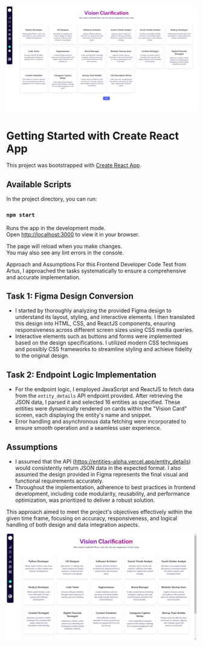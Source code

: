 ![alt text](image-1.png)

# Getting Started with Create React App

This project was bootstrapped with [Create React App](https://github.com/facebook/create-react-app).

## Available Scripts

In the project directory, you can run:

### `npm start`

Runs the app in the development mode.\
Open [http://localhost:3000](http://localhost:3000) to view it in your browser.

The page will reload when you make changes.\
You may also see any lint errors in the console.

Approach and Assumptions
For this Frontend Developer Code Test from Artus, I approached the tasks systematically to ensure a comprehensive and accurate implementation.

## Task 1: Figma Design Conversion
- I started by thoroughly analyzing the provided Figma design to understand its layout, styling, and interactive elements. I then translated this design into HTML, CSS, and ReactJS components, ensuring responsiveness across different screen sizes using CSS media queries.
- Interactive elements such as buttons and forms were implemented based on the design specifications. I utilized modern CSS techniques and possibly CSS frameworks to streamline styling and achieve fidelity to the original design.

## Task 2: Endpoint Logic Implementation
- For the endpoint logic, I employed JavaScript and ReactJS to fetch data from the `entity_details` API endpoint provided. After retrieving the JSON data, I parsed it and selected 16 entities as specified. These entities were dynamically rendered on cards within the "Vision Card" screen, each displaying the entity's name and snippet. 
- Error handling and asynchronous data fetching were incorporated to ensure smooth operation and a seamless user experience.

## Assumptions
- I assumed that the API (https://entities-alpha.vercel.app/entity_details) would consistently return JSON data in the expected format. I also assumed the design provided in Figma represents the final visual and functional requirements accurately. 
- Throughout the implementation, adherence to best practices in frontend development, including code modularity, reusability, and performance optimization, was prioritized to deliver a robust solution.

This approach aimed to meet the project's objectives effectively within the given time frame, focusing on accuracy, responsiveness, and logical handling of both design and data integration aspects.

![alt text](image.png)


